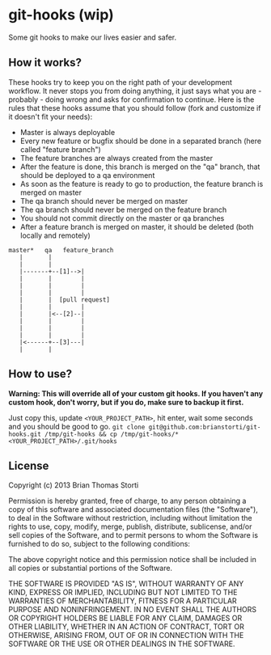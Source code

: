 # git-hooks (wip)

Some git hooks to make our lives easier and safer.

## How it works?

These hooks try to keep you on the right path of your development workflow. 
It never stops you from doing anything, it just says what you are - probably - doing wrong and asks for confirmation to continue.
Here is the rules that these hooks assume that you should follow (fork and customize if it doesn't fit your needs):

* Master is always deployable
* Every new feature or bugfix should be done in a separated branch (here called "feature branch")
* The feature branches are always created from the master
* After the feature is done, this branch is merged on the "qa" branch, that should be deployed to a qa environment
* As soon as the feature is ready to go to production, the feature branch is merged on master
* The qa branch should never be merged on master
* The qa branch should never be merged on the feature branch
* You should not commit directly on the master or qa branches
* After a feature branch is merged on master, it should be deleted (both locally and remotely)

```
master*   qa   feature_branch
   |       |
   |       |
   |-------+--[1]-->|
   |       |        |
   |       |        |
   |       |        |
   |       |  [pull request]
   |       |        |
   |       |<--[2]--|
   |       |        |
   |       |        |
   |       |        |
   |<------+--[3]---|
   |       |
```

## How to use?

**Warning: This will override all of your custom git hooks. If you haven't any custom hook, don't worry, but if you do, make sure to backup it first.**

Just copy this, update `<YOUR_PROJECT_PATH>`, hit enter, wait some seconds and you should be good to go.
```git clone git@github.com:brianstorti/git-hooks.git /tmp/git-hooks && cp /tmp/git-hooks/* <YOUR_PROJECT_PATH>/.git/hooks```

## License

Copyright (c) 2013 Brian Thomas Storti

Permission is hereby granted, free of charge, to any person obtaining
a copy of this software and associated documentation files (the
"Software"), to deal in the Software without restriction, including
without limitation the rights to use, copy, modify, merge, publish,
distribute, sublicense, and/or sell copies of the Software, and to
permit persons to whom the Software is furnished to do so, subject to
the following conditions:

The above copyright notice and this permission notice shall be
included in all copies or substantial portions of the Software.

THE SOFTWARE IS PROVIDED "AS IS", WITHOUT WARRANTY OF ANY KIND,
EXPRESS OR IMPLIED, INCLUDING BUT NOT LIMITED TO THE WARRANTIES OF
MERCHANTABILITY, FITNESS FOR A PARTICULAR PURPOSE AND
NONINFRINGEMENT. IN NO EVENT SHALL THE AUTHORS OR COPYRIGHT HOLDERS BE
LIABLE FOR ANY CLAIM, DAMAGES OR OTHER LIABILITY, WHETHER IN AN ACTION
OF CONTRACT, TORT OR OTHERWISE, ARISING FROM, OUT OF OR IN CONNECTION
WITH THE SOFTWARE OR THE USE OR OTHER DEALINGS IN THE SOFTWARE.

